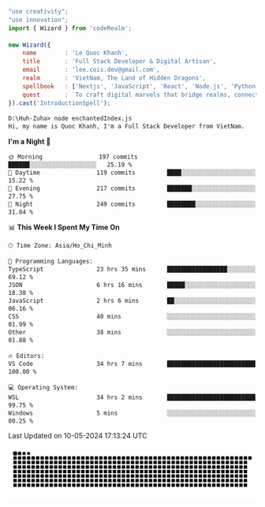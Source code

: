 <!--x axis divider-->

```js 
"use creativity";
"use innovation";
import { Wizard } from 'codeRealm';

new Wizard({
    name        : 'Le Quoc Khanh',
    title       : 'Full Stack Developer & Digital Artisan',
    email       : 'lee.cois.dev@gmail.com',
    realm       : 'VietNam, The Land of Hidden Dragons',
    spellbook   : ['Nextjs', 'JavaScript', 'React', 'Node.js', 'Python', 'Django', 'Cloud Services'],
    quest       : `To craft digital marvels that bridge realms, connect cultures, and bring imagination to life.`,
}).cast('IntroductionSpell');
```

```cmd
D:\Huh-Zuha> node enchantedIndex.js
Hi, my name is Quoc Khanh, I'm a Full Stack Developer from VietNam.
```
<!--START_SECTION:waka-->
**I'm a Night 🦉** 

```text
🌞 Morning                197 commits         ██████░░░░░░░░░░░░░░░░░░░   25.19 % 
🌆 Daytime                119 commits         ████░░░░░░░░░░░░░░░░░░░░░   15.22 % 
🌃 Evening                217 commits         ███████░░░░░░░░░░░░░░░░░░   27.75 % 
🌙 Night                  249 commits         ████████░░░░░░░░░░░░░░░░░   31.84 % 
```


📊 **This Week I Spent My Time On** 

```text
🕑︎ Time Zone: Asia/Ho_Chi_Minh

💬 Programming Languages: 
TypeScript               23 hrs 35 mins      █████████████████░░░░░░░░   69.12 % 
JSON                     6 hrs 16 mins       █████░░░░░░░░░░░░░░░░░░░░   18.38 % 
JavaScript               2 hrs 6 mins        ██░░░░░░░░░░░░░░░░░░░░░░░   06.16 % 
CSS                      40 mins             ░░░░░░░░░░░░░░░░░░░░░░░░░   01.99 % 
Other                    38 mins             ░░░░░░░░░░░░░░░░░░░░░░░░░   01.88 % 

🔥 Editors: 
VS Code                  34 hrs 7 mins       █████████████████████████   100.00 % 

💻 Operating System: 
WSL                      34 hrs 2 mins       █████████████████████████   99.75 % 
Windows                  5 mins              ░░░░░░░░░░░░░░░░░░░░░░░░░   00.25 % 
```


 Last Updated on 10-05-2024 17:13:24 UTC
<!--END_SECTION:waka-->
<picture>
  <source media="(prefers-color-scheme: dark)" srcset="https://raw.githubusercontent.com/leecois/leecois/output/github-contribution-grid-snake-dark.svg">
  <source media="(prefers-color-scheme: light)" srcset="https://raw.githubusercontent.com/leecois/leecois/output/github-contribution-grid-snake.svg">
  <img alt="github contribution grid snake animation" src="https://raw.githubusercontent.com/leecois/leecois/output/github-contribution-grid-snake.svg">
</picture>
